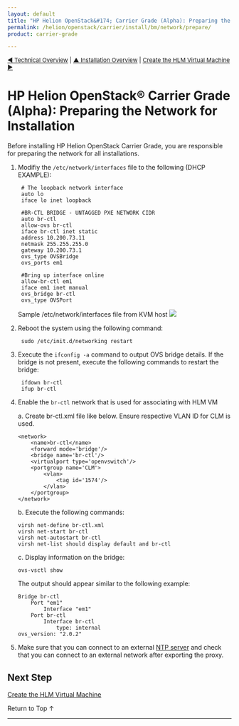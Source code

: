 ```yaml
---
layout: default
title: "HP Helion OpenStack&#174; Carrier Grade (Alpha): Preparing the Network for Installation"
permalink: /helion/openstack/carrier/install/bm/network/prepare/
product: carrier-grade

---
```

<!--UNDER REVISION-->


<script>

function PageRefresh {
onLoad="window.refresh"
}

PageRefresh();

</script>

<p style="font-size: small;"><a href="/helion/openstack/carrier/technical-overview/">&#9664; Technical Overview</a> | <a href="/helion/openstack/carrier/install/overview/">&#9650; Installation Overview</a> | <a href="/helion/openstack/carrier/install/bm/hlm-vm/"> Create the HLM Virtual Machine &#9654;</a> </p> 



# HP Helion OpenStack&#174; Carrier Grade (Alpha): Preparing the Network for Installation 

Before installing HP Helion OpenStack Carrier Grade, you are responsible for preparing the network for all installations. 


1. Modifiy the `/etc/network/interfaces` file to the following (DHCP EXAMPLE):

		# The loopback network interface
		auto lo
		iface lo inet loopback

		#BR-CTL BRIDGE - UNTAGGED PXE NETWORK CIDR
		auto br-ctl
		allow-ovs br-ctl
		iface br-ctl inet static
		address 10.200.73.11
		netmask 255.255.255.0
		gateway 10.200.73.1
		ovs_type OVSBridge
		ovs_ports em1

		#Bring up interface online
		allow-br-ctl em1
		iface em1 inet manual
		ovs_bridge br-ctl
		ovs_type OVSPort

	Sample /etc/network/interfaces file from KVM host 
	<img src="media/CGH-interfaces-file" >

3. Reboot the system using the following command:

		sudo /etc/init.d/networking restart

3. Execute the `ifconfig -a` command to output OVS bridge details. If the bridge is not present, execute the following commands to restart the bridge:

		ifdown br-ctl
		ifup br-ctl


5.	Enable the `br-ctl` network that is used for associating with HLM VM

	a. Create br-ctl.xml file like below. Ensure respective VLAN ID for CLM is used.

		<network>
			<name>br-ctl</name>
			<forward mode='bridge'/>
			<bridge name='br-ctl'/>
			<virtualport type='openvswitch'/>
			<portgroup name='CLM'>
				<vlan>
					<tag id='1574'/>
				</vlan>
			</portgroup>
		</network>

	b. Execute the following commands:

		virsh net-define br-ctl.xml
		virsh net-start br-ctl
		virsh net-autostart br-ctl
		virsh net-list should display default and br-ctl 
		
	c.	Display information on the bridge:		

		ovs-vsctl show 

	The output should appear similar to the following example:

		Bridge br-ctl
			Port "em1"
				Interface "em1"
			Port br-ctl
				Interface br-ctl
					type: internal
		ovs_version: "2.0.2"

5. Make sure that you can connect to an external [NTP server](/helion/openstack/carrier/install/ntp/) and check that you can connect to an external network after exporting the proxy. 

## Next Step

[Create the HLM Virtual Machine](/helion/openstack/carrier/install/bm/hlm-vm/)

<a href="#top" style="padding:14px 0px 14px 0px; text-decoration: none;"> Return to Top &#8593; </a>

---


